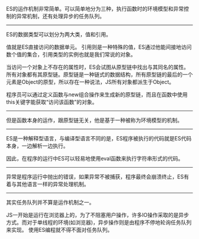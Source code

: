 ES的运作机制非常简单。可以简单地分为三种，执行函数时的环境模型和异常控制的异常机制，还有处理异步的任务队列。
* * * * *
ES的数据类型可以划分为两大类，值和引用。

值就是ES直接访问的数据单元。
引用则是一种特殊的值，ES通过他能间接地访问数个值的集合，引用类型的实例也就是我们常说的对象。

当访问一个对象上不存在的属性时，ES会试图从原型链中找出与其同名的属性。
所有对象都有其原型链。原型链是一种链式的数据结构，所有原型链的最后的一个元素是Object的原型，所以存在一种说法，JS所有对象都派生于Object。

程序员可以通过定义函数与new组合操作来生成新的原型链，而且在函数中使用this关键字能获取“访问该函数”的对象。
* * * * *
但是函数本身的运作，跟原型链无关，他是基于一种被称为环境模型的机制。
* * * * *
ES是一种解释型语言，与编译型语言不同的是，ES程序被执行的代码就是ES代码本身，一边解析一边执行。

因此，在程序的运行中ES可以轻易地使用eval函数来执行字符串形式的代码。
* * * * *
异常是程序运行中抛出的错误，如果异常不被捕获，程序最终会崩溃终止，ES有着与其他语言一样的异常处理机制。
* * * * *
其实任务队列并不算是运作机制之一。

JS一开始是运行在浏览器上的，为了不阻塞用户操作，许多IO操作采取的是异步方式。而对于单线程的环境(如浏览器)，异步操作则是由程序不停地轮询任务队列来实现。
使用ES编程就不得不面对任务队列。